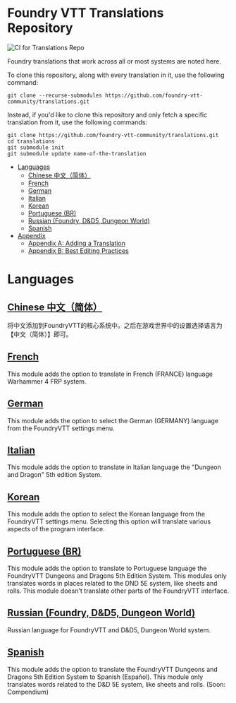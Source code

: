 # Foundry VTT Translations Repository

![CI for Translations Repo](https://github.com/foundry-vtt-community/translations/workflows/CI%20for%20Translations%20Repo/badge.svg)

Foundry translations that work across all or most systems are noted here.

To clone this repository, along with every translation in it, use the following command:

```
git clone --recurse-submodules https://github.com/foundry-vtt-community/translations.git
```

Instead, if you'd like to clone this repository and only fetch a specific translation from it, use the following commands:

```
git clone https://github.com/foundry-vtt-community/translations.git
cd translations
git submodule init
git submodule update name-of-the-translation
```


<!--tl=2-->
<!--ts-->
   * [Languages](#languages)
      * [Chinese 中文（简体）](#chinese-中文简体)
      * [French](#french)
      * [German](#german)
      * [Italian](#italian)
      * [Korean](#korean)
      * [Portuguese (BR)](#portuguese-br)
      * [Russian (Foundry, D&amp;D5, Dungeon World)](#russian-foundry-dd5-dungeon-world)
      * [Spanish](#spanish)
   * [Appendix](#appendix)
      * [Appendix A: Adding a Translation](#appendix-a-adding-a-translation)
      * [Appendix B: Best Editing Practices](#appendix-b-best-editing-practices)
<!--te-->

# Languages

## [Chinese 中文（简体）](Languages/cn-CN.md)
将中文添加到FoundryVTT的核心系统中。之后在游戏世界中的设置选择语言为【中文（简体）】即可。

## [French](Languages/foundryvtt-lang-fr-fr.md)
This module adds the option to translate in French (FRANCE) language Warhammer 4 FRP system.

## [German](Languages/foundryvtt-german.md)
This module adds the option to select the German (GERMANY) language from the FoundryVTT settings menu.

## [Italian](Languages/foundryvtt-lang-it-it.md)
This module adds the option to translate in Italian language the "Dungeon and Dragon" 5th edition System.

## [Korean](Languages/FoundryVTT-lang-ko-KR.md)
This module adds the option to select the Korean language from the FoundryVTT settings menu. Selecting this option will translate various aspects of the program interface.

## [Portuguese (BR)](Languages/foundryvtt-brazilian-portuguese.md)
This module adds the option to translate to Portuguese language the FoundryVTT Dungeons and Dragons 5th Edition System. This modules only translates words in places related to the DND 5E system, like sheets and rolls. This module doesn't translate other parts of the FoundryVTT interface.

## [Russian (Foundry, D&D5, Dungeon World)](Languages/foundry-vtt-ru.md)
Russian language for FoundryVTT and D&D5, Dungeon World system.

## [Spanish](Languages/foundryvtt-es.md)
This module adds the option to translate the FoundryVTT Dungeons and Dragons 5th Edition System to Spanish (Español). This module only translates words related to the D&D 5E system, like sheets and rolls. (Soon: Compendium)

